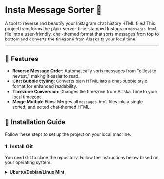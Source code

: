 # Insta Message Sorter 📨

A tool to reverse and beautify your Instagram chat history HTML files! This project transforms the plain, server-time-stamped Instagram `messages.html` file into a user-friendly, chat-themed format that sorts messages from top to bottom and converts the timezone from Alaska to your local time.

---

## 📜 Features

- **Reverse Message Order**: Automatically sorts messages from "oldest to newest," making it easier to read.
- **Chat Bubble Styling**: Converts plain HTML into a chat-bubble style format for enhanced readability.
- **Timezone Conversion**: Changes the timezone from Alaska Time to your local timezone.
- **Merge Multiple Files**: Merges all `messages.html` files into a single, sorted, and edited chat-themed HTML.

## 🚀 Installation Guide

Follow these steps to set up the project on your local machine.

### 1. Install Git

You need Git to clone the repository. Follow the instructions below based on your operating system.

<details>
  <summary><strong>Ubuntu/Debian/Linux Mint</strong></summary>

  ```bash
  sudo apt update
  sudo apt install git
</details> <details> <summary><strong>Arch/Manjaro</strong></summary>
sudo pacman -S git
</details> <details> <summary><strong>Red Hat/Fedora</strong></summary>
sudo dnf install git
</details> <details> <summary><strong>openSUSE</strong></summary>
sudo zypper install git
</details> <details> <summary><strong>macOS</strong></summary>
brew install git

</details> <details> <summary><strong>Windows</strong></summary>
Download and install Git from the official website.

</details>
